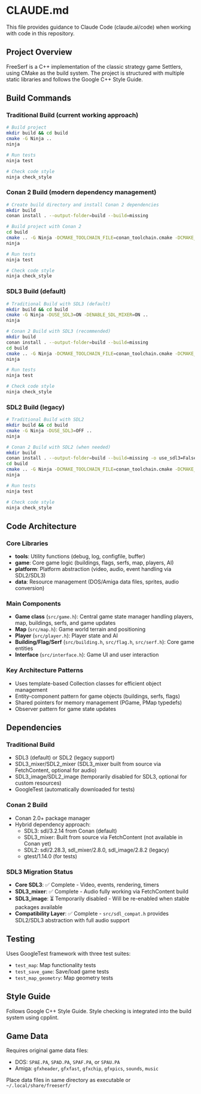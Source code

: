 # CLAUDE.md

This file provides guidance to Claude Code (claude.ai/code) when working with code in this repository.

## Project Overview

FreeSerf is a C++ implementation of the classic strategy game Settlers, using CMake as the build system. The project is structured with multiple static libraries and follows the Google C++ Style Guide.

## Build Commands

### Traditional Build (current working approach)
```bash
# Build project
mkdir build && cd build
cmake -G Ninja ..
ninja

# Run tests
ninja test

# Check code style
ninja check_style
```

### Conan 2 Build (modern dependency management)
```bash
# Create build directory and install Conan 2 dependencies
mkdir build
conan install . --output-folder=build --build=missing

# Build project with Conan 2
cd build
cmake .. -G Ninja -DCMAKE_TOOLCHAIN_FILE=conan_toolchain.cmake -DCMAKE_BUILD_TYPE=Debug
ninja

# Run tests
ninja test

# Check code style
ninja check_style
```

### SDL3 Build (default)
```bash
# Traditional Build with SDL3 (default)
mkdir build && cd build
cmake -G Ninja -DUSE_SDL3=ON -DENABLE_SDL_MIXER=ON ..
ninja

# Conan 2 Build with SDL3 (recommended)
mkdir build
conan install . --output-folder=build --build=missing
cd build
cmake .. -G Ninja -DCMAKE_TOOLCHAIN_FILE=conan_toolchain.cmake -DCMAKE_BUILD_TYPE=Debug -DUSE_SDL3=ON -DENABLE_SDL_MIXER=ON
ninja

# Run tests
ninja test

# Check code style
ninja check_style
```

### SDL2 Build (legacy)
```bash
# Traditional Build with SDL2
mkdir build && cd build
cmake -G Ninja -DUSE_SDL3=OFF ..
ninja

# Conan 2 Build with SDL2 (when needed)
mkdir build
conan install . --output-folder=build --build=missing -o use_sdl3=False
cd build
cmake .. -G Ninja -DCMAKE_TOOLCHAIN_FILE=conan_toolchain.cmake -DCMAKE_BUILD_TYPE=Debug -DUSE_SDL3=OFF
ninja

# Run tests
ninja test

# Check code style
ninja check_style
```

## Code Architecture

### Core Libraries

- **tools**: Utility functions (debug, log, configfile, buffer)
- **game**: Core game logic (buildings, flags, serfs, map, players, AI)
- **platform**: Platform abstraction (video, audio, event handling via SDL2/SDL3)
- **data**: Resource management (DOS/Amiga data files, sprites, audio conversion)

### Main Components

- **Game class** (`src/game.h`): Central game state manager handling players, map, buildings, serfs, and game updates
- **Map** (`src/map.h`): Game world terrain and positioning
- **Player** (`src/player.h`): Player state and AI
- **Building/Flag/Serf** (`src/building.h`, `src/flag.h`, `src/serf.h`): Core game entities
- **Interface** (`src/interface.h`): Game UI and user interaction

### Key Architecture Patterns

- Uses template-based Collection classes for efficient object management
- Entity-component pattern for game objects (buildings, serfs, flags)
- Shared pointers for memory management (PGame, PMap typedefs)
- Observer pattern for game state updates

## Dependencies

### Traditional Build
- SDL3 (default) or SDL2 (legacy support)
- SDL3_mixer/SDL2_mixer (SDL3_mixer built from source via FetchContent, optional for audio)
- SDL3_image/SDL2_image (temporarily disabled for SDL3, optional for custom resources)
- GoogleTest (automatically downloaded for tests)

### Conan 2 Build
- Conan 2.0+ package manager
- Hybrid dependency approach:
  - SDL3: sdl/3.2.14 from Conan (default)
  - SDL3_mixer: Built from source via FetchContent (not available in Conan yet)
  - SDL2: sdl/2.28.3, sdl_mixer/2.8.0, sdl_image/2.8.2 (legacy)
  - gtest/1.14.0 (for tests)

### SDL3 Migration Status
- **Core SDL3**: ✅ Complete - Video, events, rendering, timers
- **SDL3_mixer**: ✅ Complete - Audio fully working via FetchContent build
- **SDL3_image**: ⏳ Temporarily disabled - Will be re-enabled when stable packages available
- **Compatibility Layer**: ✅ Complete - `src/sdl_compat.h` provides SDL2/SDL3 abstraction with full audio support

## Testing

Uses GoogleTest framework with three test suites:
- `test_map`: Map functionality tests
- `test_save_game`: Save/load game tests  
- `test_map_geometry`: Map geometry tests

## Style Guide

Follows Google C++ Style Guide. Style checking is integrated into the build system using cpplint.

## Game Data

Requires original game data files:
- DOS: `SPAE.PA`, `SPAD.PA`, `SPAF.PA`, or `SPAU.PA`
- Amiga: `gfxheader`, `gfxfast`, `gfxchip`, `gfxpics`, `sounds`, `music`

Place data files in same directory as executable or `~/.local/share/freeserf/`